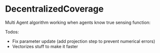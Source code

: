 # DecentralizedCoverage

Multi Agent algorithm working when agents know true sensing function:


Todos: 
- Fix parameter update (add projection step to prevent numerical errors)
- Vectorizes stuff to make it faster
